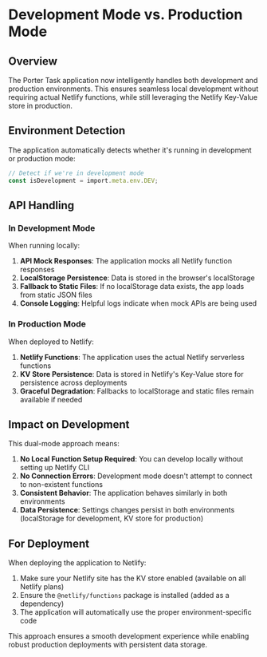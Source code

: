 # Development Mode vs. Production Mode

## Overview

The Porter Task application now intelligently handles both development and production environments. This ensures seamless local development without requiring actual Netlify functions, while still leveraging the Netlify Key-Value store in production.

## Environment Detection

The application automatically detects whether it's running in development or production mode:

```typescript
// Detect if we're in development mode
const isDevelopment = import.meta.env.DEV;
```

## API Handling

### In Development Mode

When running locally:

1. **API Mock Responses**: The application mocks all Netlify function responses
2. **LocalStorage Persistence**: Data is stored in the browser's localStorage
3. **Fallback to Static Files**: If no localStorage data exists, the app loads from static JSON files
4. **Console Logging**: Helpful logs indicate when mock APIs are being used

### In Production Mode

When deployed to Netlify:

1. **Netlify Functions**: The application uses the actual Netlify serverless functions
2. **KV Store Persistence**: Data is stored in Netlify's Key-Value store for persistence across deployments
3. **Graceful Degradation**: Fallbacks to localStorage and static files remain available if needed

## Impact on Development

This dual-mode approach means:

1. **No Local Function Setup Required**: You can develop locally without setting up Netlify CLI
2. **No Connection Errors**: Development mode doesn't attempt to connect to non-existent functions
3. **Consistent Behavior**: The application behaves similarly in both environments
4. **Data Persistence**: Settings changes persist in both environments (localStorage for development, KV store for production)

## For Deployment

When deploying the application to Netlify:

1. Make sure your Netlify site has the KV store enabled (available on all Netlify plans)
2. Ensure the `@netlify/functions` package is installed (added as a dependency)
3. The application will automatically use the proper environment-specific code

This approach ensures a smooth development experience while enabling robust production deployments with persistent data storage.
